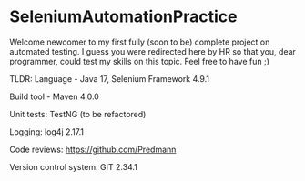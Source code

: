 # SeleniumAutomationPractice

Welcome newcomer to my first fully (soon to be) complete project on automated testing. I guess you were redirected here by HR so that you, dear programmer, could test my skills on this topic. Feel free to have fun ;)

TLDR: Language - Java 17, Selenium Framework 4.9.1

Build tool - Maven 4.0.0

Unit tests: TestNG (to be refactored)

Logging: log4j 2.17.1

Code reviews: https://github.com/Predmann

Version control system: GIT 2.34.1
